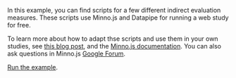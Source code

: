 In this example, you can find scripts for a few different indirect evaluation measures. These scripts use Minno.js and Datapipe for running a web study for free.

To learn more about how to adapt thse scripts and use them in your own studies, see [this blog post](https://minnojs.github.io/blog/2023/11/01/running-project-implicits-iat-on-your-own/), 
and the [Minno.js documentation](https://minnojs.github.io/). You can also ask questions in Minno.js [Google Forum](https://groups.google.com/g/minnojs/).

[Run the example](https://baranan.github.io/minno-tasks/studies/datapipe.indirects/exampleiat.html).
